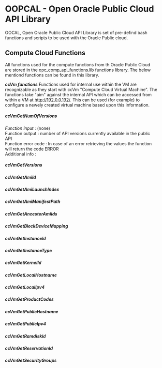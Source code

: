 # OOPCAL - Open Oracle Public Cloud API Library
OOCAL, Open Oracle Public Cloud API Library is set of pre-defind bash functions and scripts to be used with the Oracle Public cloud.

## Compute Cloud Functions
All functions used for the compute functions from th Oracle Public Cloud are stored in the opc_comp_api_functions.lib functions library. The below mentiond functions can be found in this library. 

**_ccVm functions_**
Functions used for internal use within the VM are recognizable as they start with ccVm "Compute Cloud Virtual Machine". The functions take "aim" against the internal API which can be accessed from within a VM at http://192.0.0.192/. This can be used (for example) to configure a newely created virtual machine based upon this information.

##### _ccVmGetNumOfVersions_
_Function input_      : (none)  
Function output     : number of API versions currently available in the public API   
Function error code : In case of an error retrieving the values the function will return the code ERROR  
Additional info     :  

##### _ccVmGetVersions_

##### _ccVmGetAmiId_

##### _ccVmGetAmiLaunchIndex_

##### _ccVmGetAmiManifestPath_

##### _ccVmGetAncestorAmiIds_

##### _ccVmGetBlockDeviceMapping_

##### _ccVmGetInstanceId_
##### _ccVmGetInstanceType_
##### _ccVmGetKernelId_
##### _ccVmGetLocalHostname_
##### _ccVmGetLocalIpv4_
##### _ccVmGetProductCodes_
##### _ccVmGetPublicHostname_
##### _ccVmGetPublicIpv4_
##### _ccVmGetRamdiskId_
##### _ccVmGetReservationId_
##### _ccVmGetSecurityGroups_
